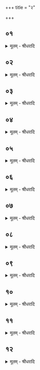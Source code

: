 +++
title = "२"

+++


## ०१
<details><summary>मूलम् - श्रीधरादि</summary>

अथा᳘तो भ᳘स्मन ऽए᳘वाभ्यवह᳘रणस्य॥  
देवा वा᳘ ऽएतद᳘ग्रे भस्मो᳘दवपं᳘स्ते ऽब्रुवन्य᳘दि[[!!]] वा᳘ ऽइद᳘मित्थ᳘मेव स᳘दात्मा᳘नमभिसंस्करिष्या᳘महे म᳘र्त्याः कुण᳘पा ऽअ᳘नपहतपाप्मानो भविष्यामो य᳘द्यु परावप्स्या᳘मो यद᳘त्राग्नेयं᳘ बहिर्द्धा त᳘दग्नेः᳘ करिष्याम ऽउ᳘प त᳘ज्जानीत य᳘थेदं᳘ कर᳘वामे᳘ति᳘ ते ऽब्रुवंश्चेत᳘यध्वमि᳘ति चि᳘तिमिच्छते᳘ति वाव त᳘दब्रुवंस्त᳘दिच्छत य᳘थेदं᳘ कर᳘वामे᳘ति॥
</details>

## ०२
<details><summary>मूलम् - श्रीधरादि</summary>

ते᳘ चेत᳘यमानाः॥  
(ऽ) एत᳘दपश्यन्नप᳘ ऽए᳘वैनदभ्य᳘वहरामा᳘पो वा᳘ ऽअस्य स᳘र्व्वस्य प्रतिष्ठा तद्य᳘त्रास्य स᳘र्व्वस्य प्रतिष्ठा त᳘देनत्प्रतिष्ठा᳘प्य यद᳘त्राग्नेयं त᳘दद्भ्यो᳘ ऽधिजनयिष्याम ऽइ᳘ति त᳘द᳘पो ऽभ्य᳘वाहरंस्त᳘थै᳘वैनदय᳘मेत᳘द᳘पो ऽभ्य᳘वहरति॥
</details>

## ०३
<details><summary>मूलम् - श्रीधरादि</summary>

(त्या᳘) आ᳘पो देवीः॥  
प्र᳘तिगृभ्णीत भ᳘स्मैत᳘त्स्योने᳘ कृणुध्वᳫँ᳭ सुरभा᳘ ऽउ लोक ऽइ᳘ति जग्धं वा᳘ ऽएत᳘द्यात᳘याम भवति त᳘देत᳘दाह स्र᳘भिष्ठ ऽएनल्लोके᳘ कुरुध्वमि᳘ति त᳘स्मै नमन्तां ज᳘नय ऽइत्या᳘पो वै ज᳘नयो ऽद्भ्यो᳘ हीदᳫँ᳭ स᳘र्वं जा᳘यते सुप᳘त्नीरि᳘त्यग्नि᳘ना ऽवा आ᳘पः सुप᳘त्न्यो मा᳘तेव पुत्रं᳘ बिभृता᳘प्स्वेनदि᳘ति य᳘था माता᳘ पुत्र᳘मप᳘स्थे बिभृया᳘देव᳘मेनद्बिभृते᳘त्येत᳘त्॥
</details>

## ०४
<details><summary>मूलम् - श्रीधरादि</summary>

(द᳘) अ᳘प्स्वग्ने[[!!]] स᳘धिष्टवेति[[!!]]॥  
(त्य᳘) अ᳘प्स्वग्ने[[!!]] यो᳘निष्टवे᳘त्येतत्सौ᳘षधीर᳘नुरुध्यस ऽइत्यो᳘षधी᳘र्ह्ये᳘षो ऽनुरुध्य᳘ते ग᳘र्भे स᳘ञ्जायसे पु᳘नरि᳘ति ग᳘र्भे᳘ ह्येष स᳘ञ्जा᳘यते पु᳘नर्ग᳘र्भो अस्यो᳘षधीनां ग᳘र्भो व्व᳘नस्प᳘तीनाम्। ग᳘र्भो व्वि᳘श्वस्य भूतस्या᳘ग्ने ग᳘र्भो ऽअपा᳘मसी᳘ति त᳘देनमस्य स᳘र्व्वस्य ग᳘र्भं करोति॥
</details>

## ०५
<details><summary>मूलम् - श्रीधरादि</summary>

त्रिभि᳘रभ्य᳘वहरति॥  
त्रिव्वृ᳘दग्निर्या᳘वानग्निर्या᳘वत्यस्य मा᳘त्रा ता᳘वतै᳘वैनदेत᳘दभ्य᳘वहरत्ये᳘केनाग्रे᳘ ऽथ द्वा᳘भ्यां द्वा᳘भ्यां वा ऽग्रे ऽथै᳘केन द्विस्तु कृ᳘त्वो ऽभ्य᳘वहरति तद्ये द्वि᳘पादाः पश᳘वस्तै᳘रे᳘वैनदेत᳘दभ्य᳘वहरति॥
</details>

## ०६
<details><summary>मूलम् - श्रीधरादि</summary>

(त्य᳘) अ᳘थापा᳘दत्ते॥  
तद्यद᳘त्राग्नेयं त᳘देत᳘दद्भ्यो᳘ ऽधि जनयत्यन᳘या ऽन᳘या वै᳘ भेषजं᳘ क्रियते ऽन᳘यै᳘वैनमेतत्स᳘म्भरति प्रस᳘द्य भ᳘स्मना यो᳘निमप᳘श्च पृथिवी᳘मग्न ऽइ᳘ति प्र᳘सन्नो᳘ ह्येष भ᳘स्मना यो᳘नि᳘मप᳘श्च पृथिवीं᳘ च भ᳘वति सᳫँ᳭सृ᳘ज्य मातृभि᳘ष्ट्वं[[!!]] ज्यो᳘तिष्मान्पु᳘नरा᳘सद ऽइ᳘ति संग᳘त्य मातृ᳘भिष्ट्वं ज्यो᳘तिष्मान्पुनरा᳘सद इ᳘त्येतत्पु᳘नरास᳘द्य[[!!]] स᳘दनं पु᳘नरूर्जा᳘ सह᳘ रय्ये᳘त्येते᳘न मा स᳘र्व्वेणाभिनि᳘वर्तस्वे᳘त्येत᳘त्॥
</details>

## ०७
<details><summary>मूलम् - श्रीधरादि</summary>

(च्च) चतु᳘र्भिरपा᳘दत्ते॥  
तद्ये च᳘तुष्पादाः पश᳘वस्तै᳘रे᳘वैनमेतत्स᳘म्भरत्य᳘थो ऽअ᳘न्नं वै᳘ पशवो᳘ ऽन्नेनै᳘वैनमेतत्स᳘म्भरति त्रिभि᳘रभ्य᳘वहरति त᳘त्सप्त᳘ सप्त᳘चितिको ऽग्निः᳘ सप्त᳘ ऽर्त᳘वः संव्वत्सरः᳘ संव्वत्स᳘रो ऽग्निर्या᳘वानग्निर्या᳘वत्यस्य मा᳘त्रा ता᳘वत्त᳘द्भवति॥
</details>

## ०८
<details><summary>मूलम् - श्रीधरादि</summary>

(त्य) अपादा᳘य भ᳘स्मनः प्रत्ये᳘त्य॥  
(त्यो) उखा᳘यामोप्यो᳘पतिष्ठत ऽएतद्वा᳘ ऽएतद᳘यथायथं करोति य᳘दग्नि᳘म᳘पो ऽभ्यवह᳘रति त᳘स्मा ऽए᳘वैतन्नि᳘ह्नुते᳘ ऽहिᳫँ᳭साया ऽआग्नेयी᳘भ्यामग्न᳘य ऽए᳘वैतन्नि᳘ह्नुते बुद्ध᳘वतीभ्यां य᳘थै᳘वास्यैत᳘दग्निर्व्व᳘चो निबो᳘धेत्॥
</details>

## ०९
<details><summary>मूलम् - श्रीधरादि</summary>

(द्बो᳘) बो᳘धा मे ऽअस्य व्व᳘चसो यविष्ठे᳘ति॥  
बो᳘ध मे ऽस्य व्व᳘चसो यविष्ठे᳘त्येतन्म᳘ᳫँ᳘हिष्ठस्य प्र᳘भृतस्य स्वधाव ऽइ᳘ति भू᳘यिष्ठस्य प्र᳘भृतस्य स्वधाव ऽइ᳘त्येतत्पी᳘यति त्वो ऽअ᳘नु त्वो गृणाती᳘ति पी᳘यत्येको ऽन्वे᳘को गृणाति व्वन्दा᳘रुष्टे तन्वं᳘ व्वन्दे ऽअग्न ऽइ᳘ति व्व᳘न्दिता ते ऽहं᳘ तन्वं᳘ व्वन्दे ऽग्न ऽइ᳘त्येतत्स᳘ बोधि सूरि᳘र्मघ᳘वा व्व᳘सुपते व्व᳘सुदावन्॥ युयो᳘ध्यस्मद्द्वे᳘षाᳫँ᳭सी᳘ति य᳘थै᳘वास्माद्द्वे᳘षाᳫँ᳭सि युया᳘देव᳘मेत᳘दाह द्वा᳘भ्यामुपतिष्ठते[[!!]] गायत्र्या च त्रिष्टु᳘भा च त᳘स्योक्तो ब᳘न्धुः॥
</details>

## १०
<details><summary>मूलम् - श्रीधरादि</summary>

(स्ता᳘) ता᳘नि न᳘व भवन्ति॥  
न᳘व दि᳘शो दि᳘शो ऽग्निर्न᳘व प्राणाः᳘ प्राणा᳘ ऽअग्निर्या᳘वानग्निर्या᳘वत्यस्य मा᳘त्रा ता᳘वत्त᳘द्भवति॥
</details>

## ११
<details><summary>मूलम् - श्रीधरादि</summary>

(त्य᳘) अ᳘थ प्रा᳘यश्चित्ती करोति॥  
स᳘र्व्वेभ्यो वा᳘ ऽएष᳘ ऽएतं का᳘मेभ्य ऽआ᳘धत्ते तद्य᳘दे᳘वास्या᳘त्र का᳘मानां व्यवच्छिद्य᳘ते ऽग्ना᳘व᳘पो ऽभ्यवह्रिय᳘माणे त᳘दे᳘वैतत्स᳘न्तनोति स᳘न्दधात्युभे प्रा᳘यश्चित्ती करोति ये᳘ ऽए᳘वाग्नाव᳘नुगते त᳘स्योक्तो ब᳘न्धुः॥
</details>

## १२
<details><summary>मूलम् - श्रीधरादि</summary>

(स्ता᳘) ता᳘नि द᳘श भवन्ति॥  
द᳘शाक्षरा व्विरा᳘ड्विरा᳘डग्निर्द्द᳘श दि᳘शो दि᳘शो ऽग्निर्द᳘श प्राणाः᳘ प्राणा᳘ ऽअग्निर्या᳘वानग्निर्या᳘वत्यस्य मा᳘त्रा ता᳘वत्त᳘द्भवति॥
</details>